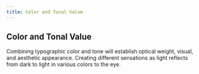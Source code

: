 ```yaml
---
title: Color and Tonal Value
---
```

## Color and Tonal Value

Combining typographic color and tone will establish optical weight, visual, and aesthetic appearance. Creating different sensations as light reflects from dark to light in various colors to the eye. 



